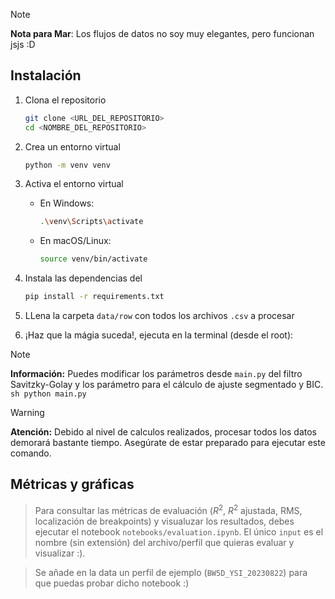 
> [!NOTE] 
**Nota para Mar**: Los flujos de datos no soy muy elegantes, pero funcionan jsjs :D


## Instalación

1. Clona el repositorio
    ```sh
    git clone <URL_DEL_REPOSITORIO>
    cd <NOMBRE_DEL_REPOSITORIO>
    ```

2. Crea un entorno virtual
    ```sh
    python -m venv venv
    ```

3. Activa el entorno virtual
    - En Windows:
        ```sh
        .\venv\Scripts\activate
        ```
    - En macOS/Linux:
        ```sh
        source venv/bin/activate
        ```

4. Instala las dependencias del 
    ```sh
    pip install -r requirements.txt
    ```

5. LLena la carpeta `data/row` con todos los archivos `.csv` a procesar

6. ¡Haz que la mágia suceda!, ejecuta en la terminal (desde el root): 

> [!NOTE]
**Información:** Puedes modificar los parámetros desde `main.py` del filtro Savitzky-Golay y los parámetro para el cálculo de ajuste segmentado y BIC. 
    ```sh
    python main.py
    ```

> [!WARNING]
**Atención:** Debido al nivel de calculos realizados, procesar todos los datos demorará bastante tiempo. Asegúrate de estar preparado para ejecutar este comando. 

## Métricas y gráficas

> Para consultar las métricas de evaluación ($R^2$, $R^2$ ajustada, RMS, localización de breakpoints) y visualuzar los resultados, debes ejecutar el notebook `notebooks/evaluation.ipynb`. El único `input` es el nombre (sin extensión) del archivo/perfil que quieras evaluar y visualizar :). 

> Se añade en la data un perfil de ejemplo (`BW5D_YSI_20230822`) para que puedas probar dicho notebook :) 
